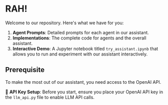 # RAH!

Welcome to our repository. Here's what we have for you:

1. **Agent Prompts**: Detailed prompts for each agent in our assistant.
2. **Implementations**: The complete code for agents and the overall assistant.
3. **Interactive Demo**: A Jupyter notebook titled `try_assistant.ipynb` that allows you to run and experiment with our assistant interactively.

## Prerequisite

To make the most out of our assistant, you need access to the OpenAI API. 

🔑 **API Key Setup**: Before you start, ensure you place your OpenAI API key in the `llm_api.py` file to enable LLM API calls.
